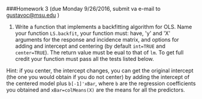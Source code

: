 ###Homework 3
(due Monday 9/26/2016, submit va e-mail to gustavoc@msu.edu )

1. Write a function that implements a backfitting algorithm for OLS. Name your function `LS.backfit`, your function must: have, 'y' and 'X' 
arguments for the response and incidence matrix, and options for adding and intercept and centering (by default `int=TRUE` and `center=TRUE`).
The return value must be eual to that of `lm`. To get full credit your function must pass all the tests listed below.


Hint: if you center, the intercept changes, you can get the original intercept (the one you would obtain if you do not center) by adding the 
intercept of the centered model plus `b[-1]'xBar`, where `b` are the regression coefficients you obtained and `xBar=colMeans(X)` are the means for
all the predictors.

